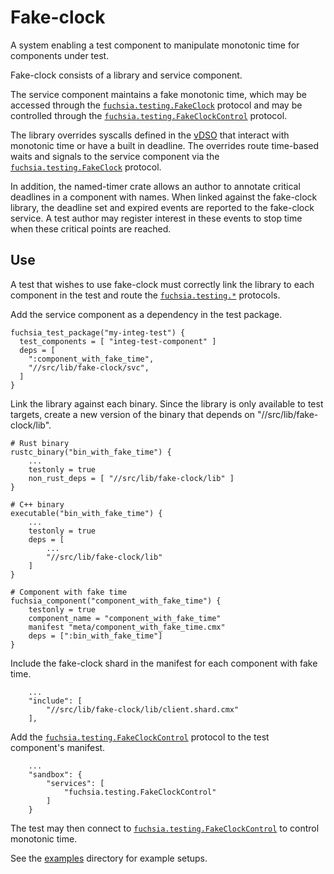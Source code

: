 # Fake-clock

A system enabling a test component to manipulate monotonic time for components
under test.

Fake-clock consists of a library and service component.

The service component maintains a fake monotonic time, which may be accessed
through the [`fuchsia.testing.FakeClock`][fidl] protocol and may be controlled
through the [`fuchsia.testing.FakeClockControl`][fidl] protocol.

The library overrides syscalls defined in the
[vDSO][vdso] that interact with monotonic time or
have a built in deadline. The overrides route time-based waits and signals to
the service component via the [`fuchsia.testing.FakeClock`][fidl] protocol.

In addition, the named-timer crate allows an author to annotate critical
deadlines in a component with names. When linked against the fake-clock
library, the deadline set and expired events are reported to the fake-clock
service. A test author may register interest in these events to stop time when
these critical points are reached.

## Use

A test that wishes to use fake-clock must correctly link the library to each
component in the test and route the [`fuchsia.testing.*`][fidl] protocols.

Add the service component as a dependency in the test package.
```
fuchsia_test_package("my-integ-test") {
  test_components = [ "integ-test-component" ]
  deps = [
    ":component_with_fake_time",
    "//src/lib/fake-clock/svc",
  ]
}
```

Link the library against each binary. Since the library is only available to
test targets, create a new version of the binary that depends on
"//src/lib/fake-clock/lib".
```
# Rust binary
rustc_binary("bin_with_fake_time") {
    ...
    testonly = true
    non_rust_deps = [ "//src/lib/fake-clock/lib" ]
}

# C++ binary
executable("bin_with_fake_time") {
    ...
    testonly = true
    deps = [
        ...
        "//src/lib/fake-clock/lib"
    ]
}

# Component with fake time
fuchsia_component("component_with_fake_time") {
    testonly = true
    component_name = "component_with_fake_time"
    manifest "meta/component_with_fake_time.cmx"
    deps = [":bin_with_fake_time"]
}
```

Include the fake-clock shard in the manifest for each component with fake time.
```
    ...
    "include": [
        "//src/lib/fake-clock/lib/client.shard.cmx"
    ],
```

Add the [`fuchsia.testing.FakeClockControl`][fidl] protocol to the test
component's manifest.
```
    ...
    "sandbox": {
        "services": [
            "fuchsia.testing.FakeClockControl"
        ]
    }
```

The test may then connect to
[`fuchsia.testing.FakeClockControl`][fidl] to control monotonic time.

See the [examples][examples] directory for example setups.

[vdso]: /docs/concepts/kernel/vdso.md
[fidl]: fidl/fake_clock.fidl
[examples]: examples/
